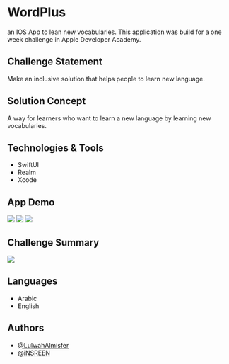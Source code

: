 # WordPlus
an IOS App to lean new vocabularies.
This application was build for a one week challenge in Apple Developer Academy.

## Challenge Statement
Make an inclusive solution that helps people to learn new language.

## Solution Concept
A way for learners who want to learn a new language by learning new vocabularies.

## Technologies & Tools
- SwiftUI
- Realm
- Xcode

## App Demo
![](1.jpg)
![](3.jpg)
![](2.jpg)

## Challenge Summary
![](WordPlus)

## Languages 
- Arabic
- English

## Authors
- [@LulwahAlmisfer](https://github.com/LulwahAlmisfer)
- [@iNSREEN](https://github.com/iNSREEN)
